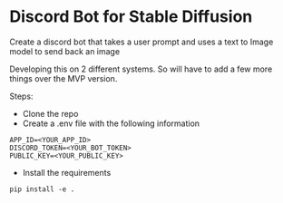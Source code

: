 # Discord Bot for Stable Diffusion
Create a discord bot that takes a user prompt and uses a text to Image model to send back an image

Developing this on 2 different systems. So will have to add a few more things over the MVP version.

Steps:
- Clone the repo
- Create a .env file with the following information
```
APP_ID=<YOUR_APP_ID>
DISCORD_TOKEN=<YOUR_BOT_TOKEN>
PUBLIC_KEY=<YOUR_PUBLIC_KEY>
```
- Install the requirements
```
pip install -e .
```

